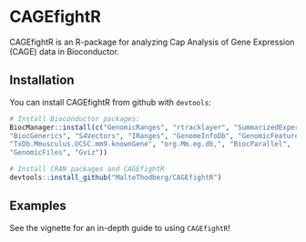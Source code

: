 # CAGEfightR

CAGEfightR is an R-package for analyzing Cap Analysis of Gene Expression (CAGE) data in Bioconductor. 

## Installation

You can install CAGEfightR from github with `devtools`:

``` r
# Install Bioconductor packages:
BiocManager::install(c("GenomicRanges", "rtracklayer", "SummarizedExperiment", 
"BiocGenerics", "S4Vectors", "IRanges", "GenomeInfoDb", "GenomicFeatures", 
"TxDb.Mmusculus.UCSC.mm9.knownGene", "org.Mm.eg.db,", "BiocParallel", 
"GenomicFiles", "Gviz"))

# Install CRAN packages and CAGEfightR
devtools::install_github("MalteThodberg/CAGEfightR")
```

## Examples

See the vignette for an in-depth guide to using `CAGEfightR`!
